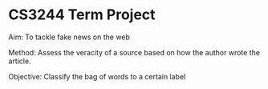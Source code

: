 # CS3244 Term Project
Aim: To tackle fake news on the web

Method: Assess the veracity of a source based on how the author wrote the article.

Objective: Classify the bag of words to a certain label